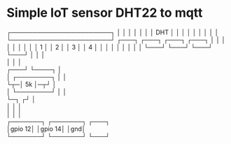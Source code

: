 # Simple IoT sensor DHT22 to mqtt

  ┌───────────────────────┐
  │                       │
  │                       │
  │                       │
  │          DHT          │
  │                       │
  │                       │
  │                       │
  │                       │
  └───────────────────────┘
   ┌───┐ ┌───┐ ┌───┐ ┌───┐ 
   │   │ │   │ │   │ │   │ 
   │ 1 │ │ 2 │ │ 3 │ │ 4 │ 
   │   │ │   │ │   │ │   │ 
   └───┘ └───┘ └───┘ └───┘ 
     │     │          │    
     │     │          │    
 ┌───┘     └────┐     │    
 │  ┌────────┐  │     │    
 └┬─│   5k   │─┬┘     │    
  │ └────────┘ │      │    
  └─┐         ┌┘      │    
    │         │       │    
    │         │       │    
┌───────┐ ┌───────┐ ┌───┐  
│gpio 12│ │gpio 14│ │gnd│  
└───────┘ └───────┘ └───┘  


